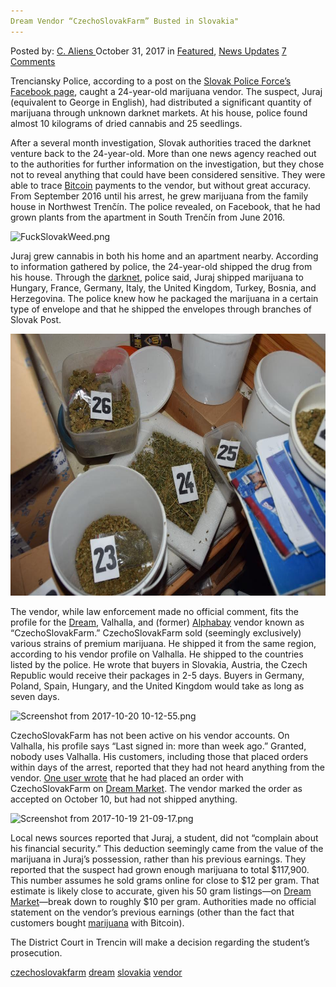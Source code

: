```yaml
---
Dream Vendor “CzechoSlovakFarm” Busted in Slovakia"
---
```

<article class="post-listing post-23329 post type-post status-publish format-standard has-post-thumbnail hentry 
 tag-busted tag-czechoslovakfarm tag-dream tag-slovakia tag-vendor">
<div class="post-inner">
<span>Posted by: <a href="https://www.deepdotweb.com/author/caliens/" title="">C. Aliens </a></span>
<span>October 31, 2017</span>
<span>in <a href="https://www.deepdotweb.com/category/deepdot-news/" rel="category tag">Featured</a>, <a href="https://www.deepdotweb.com/category/news-updates/" rel="category tag">News Updates</a></span>
<span><a href="https://www.deepdotweb.com/2017/10/31/dream-vendor-czechoslovakfarm-busted-slovakia/#comments">7 Comments</a></span>


<p>Trenciansky Police, according to a post on the <a href="https://www.facebook.com/policiaslovakia/posts/1748419831854898">Slovak Police Force’s Facebook page</a>, caught a 24-year-old marijuana vendor. The suspect, Juraj (equivalent to George in English), had distributed a significant quantity of marijuana through unknown darknet markets. At his house, police found almost 10 kilograms of dried cannabis and 25 seedlings.</p>
<p>After a several month investigation, Slovak authorities traced the darknet venture back to the 24-year-old. More than one news agency reached out to the authorities for further information on the investigation, but they chose not to reveal anything that could have been considered sensitive. They were able to trace <a href="http://deepdotweb.com/tag/bitcoin">Bitcoin</a> payments to the vendor, but without great accuracy. From September 2016 until his arrest, he grew marijuana from the family house in Northwest Trenčín. The police revealed, on Facebook, that he had grown plants from the apartment in South Trenčín from June 2016.</p>
<p><img class="wp-image-23337 aligncenter" src="/imgs/2017/10/fuckslovakweed-png.png" alt="FuckSlovakWeed.png" srcset="/imgs/2017/10/fuckslovakweed-png.png 737w, /imgs/2017/10/fuckslovakweed-png-300x204.png 300w" sizes="(max-width: 737px) 100vw, 737px" /></p>
<p>Juraj grew cannabis in both his home and an apartment nearby. According to information gathered by police, the 24-year-old shipped the drug from his house. Through the <a href="http://deepdotweb.com/tag/darknet">darknet</a>, police said, Juraj shipped marijuana to Hungary, France, Germany, Italy, the United Kingdom, Turkey, Bosnia, and Herzegovina. The police knew how he packaged the marijuana in a certain type of envelope and that he shipped the envelopes through branches of Slovak Post.</p>
<p><img class="wp-image-23338 aligncenter" src="/imgs/2017/10/fuckweed-jpg-1.jpeg" alt="FuckWeed.jpg" width="629" height="419" /></p>
<p>The vendor, while law enforcement made no official comment, fits the profile for the <a href="http://www.deepdotweb.com/marketplace-directory/listing/dream-market/">Dream</a>, Valhalla, and (former) <a href="http://deepdotweb.com/tag/alphabay">Alphabay</a> vendor known as “CzechoSlovakFarm.” CzechoSlovakFarm sold (seemingly exclusively) various strains of premium marijuana. He shipped it from the same region, according to his vendor profile on Valhalla. He shipped to the countries listed by the police. He wrote that buyers in Slovakia, Austria, the Czech Republic would receive their packages in 2-5 days. Buyers in Germany, Poland, Spain, Hungary, and the United Kingdom would take as long as seven days.</p>
<p><img class="wp-image-23339 aligncenter" src="/imgs/2017/10/screenshot-from-2017-10-20-10-12-55-png.png" alt="Screenshot from 2017-10-20 10-12-55.png" srcset="/imgs/2017/10/screenshot-from-2017-10-20-10-12-55-png.png 841w, /imgs/2017/10/screenshot-from-2017-10-20-10-12-55-png-300x184.png 300w" sizes="(max-width: 841px) 100vw, 841px" /></p>
<p>CzechoSlovakFarm has not been active on his vendor accounts. On Valhalla, his profile says “Last signed in: more than week ago.” Granted, nobody uses Valhalla. His customers, including those that placed orders within days of the arrest, reported that they had not heard anything from the vendor. <a href="https://www.reddit.com/r/DarkNetMarkets/comments/76tkoi/vendor_accepted_the_order_but_hasnt_marked/">One user wrote</a> that he had placed an order with CzechoSlovakFarm on <a href="http://www.deepdotweb.com/marketplace-directory/listing/dream-market/">Dream Market</a>. The vendor marked the order as accepted on October 10, but had not shipped anything.</p>
<p><img class="wp-image-23340 aligncenter" src="/imgs/2017/10/screenshot-from-2017-10-19-21-09-17-png.png" alt="Screenshot from 2017-10-19 21-09-17.png" width="652" height="432" srcset="/imgs/2017/10/screenshot-from-2017-10-19-21-09-17-png.png 954w, /imgs/2017/10/screenshot-from-2017-10-19-21-09-17-png-300x199.png 300w" sizes="(max-width: 652px) 100vw, 652px" /></p>
<p>Local news sources reported that Juraj, a student, did not “complain about his financial security.” This deduction seemingly came from the value of the marijuana in Juraj’s possession, rather than his previous earnings. They reported that the suspect had grown enough marijuana to total $117,900. This number assumes he sold grams online for close to $12 per gram. That estimate is likely close to accurate, given his 50 gram listings—on <a href="http://www.deepdotweb.com/marketplace-directory/listing/dream-market/">Dream Market</a>—break down to roughly $10 per gram. Authorities made no official statement on the vendor’s previous earnings (other than the fact that customers bought <a href="https://www.deepdotweb.com/tag/marijuana/">marijuana</a> with Bitcoin).</p>
<p>The District Court in Trencin will make a decision regarding the student’s prosecution.</p>
</div>
 <a href="https://www.deepdotweb.com/tag/czechoslovakfarm/" rel="tag">czechoslovakfarm</a> <a href="https://www.deepdotweb.com/tag/dream/" rel="tag">dream</a> <a href="https://www.deepdotweb.com/tag/slovakia/" rel="tag">slovakia</a> <a href="https://www.deepdotweb.com/tag/vendor/" rel="tag">vendor</a></span> <span style="display:none" class="updated">2017-10-31<a href="https://www.deepdotweb.com/author/caliens/" title="Posts by C. Aliens" rel="author">C. Aliens</a></strong></div>

